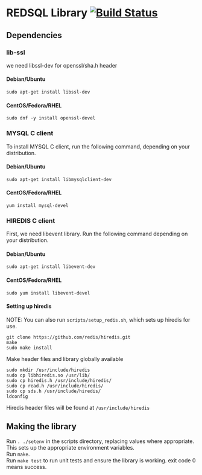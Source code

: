 # REDSQL Library [![Build Status](https://travis-ci.org/billxiong24/redsql.svg?branch=master)](https://travis-ci.org/billxiong24/redsql)

## Dependencies  

### lib-ssl
we need libssl-dev for openssl/sha.h header
#### Debian/Ubuntu  
`sudo apt-get install libssl-dev`  
  
#### CentOS/Fedora/RHEL  
`sudo dnf -y install openssl-devel`  

  
### MYSQL C client  
To install MYSQL C client, run the following command, depending on your distribution.  
#### Debian/Ubuntu  
`sudo apt-get install libmysqlclient-dev`  
  
#### CentOS/Fedora/RHEL  
`yum install mysql-devel`  
  
### HIREDIS C client  
First, we need libevent library. Run the following command depending on your distribution.  
#### Debian/Ubuntu
`sudo apt-get install libevent-dev`  

#### CentOS/Fedora/RHEL
`sudo yum install libevent-devel`  

#### Setting up hiredis

NOTE: You can also run `scripts/setup_redis.sh`, which sets up hiredis for use.
```
git clone https://github.com/redis/hiredis.git  
make  
sudo make install  
```
  
Make header files and library globally available  
```  
sudo mkdir /usr/include/hiredis    
sudo cp libhiredis.so /usr/lib/    
sudo cp hiredis.h /usr/include/hiredis/    
sudo cp read.h /usr/include/hiredis/    
sudo cp sds.h /usr/include/hiredis/    
ldconfig    
```    

Hiredis header files will be found at ```/usr/include/hiredis```  

## Making the library
Run `. ./setenv` in the scripts directory, replacing values where appropriate. This sets up the appropriate environment variables.  
Run `make`.  
Run `make test` to run unit tests and ensure the library is working. exit code 0 means success.  
